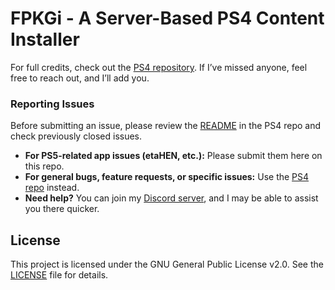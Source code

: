 # FPKGi - A Server-Based PS4 Content Installer  

For full credits, check out the [PS4 repository](https://www.github.com/ItsJokerZz/FPKGi/). If I’ve missed anyone, feel free to reach out, and I’ll add you.  

### Reporting Issues  
Before submitting an issue, please review the [README](https://github.com/ItsJokerZz/FPKGi/blob/nightly/README.md) in the PS4 repo and check previously closed issues.  

- **For PS5-related app issues (etaHEN, etc.):** Please submit them here on this repo.  
- **For general bugs, feature requests, or specific issues:** Use the [PS4 repo](https://www.github.com/ItsJokerZz/FPKGi/) instead.  
- **Need help?** You can join my [Discord server](https://discord.com/invite/RjG4Whf), and I may be able to assist you there quicker. 

## License  
This project is licensed under the GNU General Public License v2.0. See the [LICENSE](LICENSE) file for details.  
